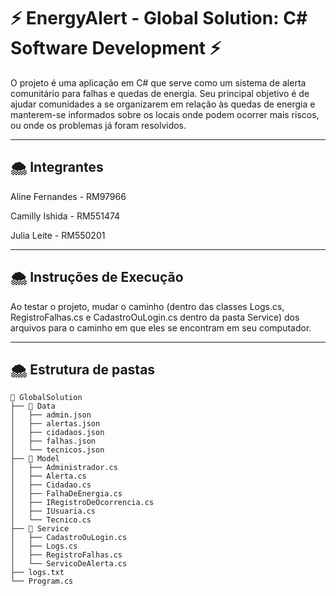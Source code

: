 # ⚡ EnergyAlert - Global Solution: C# Software Development ⚡

O projeto é uma aplicação em C# que serve como um sistema de alerta comunitário para falhas e quedas de energia. Seu principal objetivo é de ajudar comunidades a se organizarem em relação às quedas de energia e manterem-se informados sobre os locais onde podem ocorrer mais riscos, ou onde os problemas já foram resolvidos.

---

## 🌨️ Integrantes

Aline Fernandes - RM97966

Camilly Ishida - RM551474

Julia Leite - RM550201

---

## 🌨️ Instruções de Execução
Ao testar o projeto, mudar o caminho (dentro das classes Logs.cs, RegistroFalhas.cs e CadastroOuLogin.cs dentro da pasta Service) dos arquivos para o caminho em que eles se encontram em seu computador.

---
## 🌨️ Estrutura de pastas

```
📁 GlobalSolution
├── 📁 Data
│   ├── admin.json
│   ├── alertas.json
│   ├── cidadaos.json
│   ├── falhas.json
│   └── tecnicos.json
├── 📁 Model
│   ├── Administrador.cs
│   ├── Alerta.cs
│   ├── Cidadao.cs
│   ├── FalhaDeEnergia.cs
│   ├── IRegistroDeOcorrencia.cs
│   ├── IUsuaria.cs
│   └── Tecnico.cs
├── 📁 Service
│   ├── CadastroOuLogin.cs
│   ├── Logs.cs
│   ├── RegistroFalhas.cs
│   └── ServicoDeAlerta.cs
├── logs.txt
└── Program.cs
```
